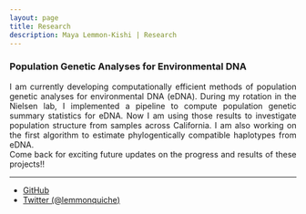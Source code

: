 ```yaml
---
layout: page
title: Research
description: Maya Lemmon-Kishi | Research 
---
```


### Population Genetic Analyses for Environmental DNA

<div style="text-align: justify">I am currently developing computationally efficient methods of population genetic analyses for environmental DNA (eDNA). During my rotation in the Nielsen lab, I implemented a pipeline to compute population genetic summary statistics for eDNA. Now I am using those results to investigate population structure from samples across California. I am also working on the first algorithm to estimate phylogentically compatible haplotypes from eDNA.</div>

<div style="text-align: justify">Come back for exciting future updates on the progress and results of these projects!!</div>

---


<div class="navbar">
  <div class="navbar-inner">
      <ul class="nav">
          <li><a href="https://github.com/lemmonquiche">GitHub</a></li>
          <li><a href="https://twitter.com/lemmonquiche">Twitter (@lemmonquiche)</a></li>
      </ul>
  </div>
</div>
